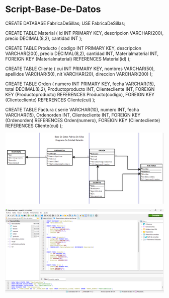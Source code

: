# Script-Base-De-Datos

CREATE DATABASE FabricaDeSillas;
USE FabricaDeSillas;

CREATE TABLE Material (
    id INT PRIMARY KEY,
    descripcion VARCHAR(200),
    precio DECIMAL(8,2),
    cantidad INT
);

CREATE TABLE Producto (
    codigo INT PRIMARY KEY,
    descripcion VARCHAR(200),
    precio DECIMAL(8,2),
    cantidad INT,
    Materialmaterial INT,
    FOREIGN KEY (Materialmaterial) REFERENCES Material(id)
);

CREATE TABLE Cliente (
    cui INT PRIMARY KEY,
    nombres VARCHAR(50),
    apellidos VARCHAR(50),
    nit VARCHAR(20),
    direccion VARCHAR(200)
);

CREATE TABLE Orden (
    numero INT PRIMARY KEY,
    fecha VARCHAR(15),
    total DECIMAL(8,2),
    Productoproducto INT, 
    Clientecliente INT, 
    FOREIGN KEY (Productoproducto) REFERENCES Producto(codigo),
    FOREIGN KEY (Clientecliente) REFERENCES Cliente(cui)
);

CREATE TABLE Factura (
    serie VARCHAR(10), 
    numero INT,
    fecha VARCHAR(15),
    Ordenorden INT, 
    Clientecliente INT, 
    FOREIGN KEY (Ordenorden) REFERENCES Orden(numero),
    FOREIGN KEY (Clientecliente) REFERENCES Cliente(cui)
);



![Diagrama de entidad relación](https://github.com/rramirezg18/Script-Base-De-Datos/blob/main/Diagrama%20intidad%20relacion%20base%20de%20datos.png)


![Captura sql](https://github.com/rramirezg18/Script-Base-De-Datos/blob/main/Captura%20Script%20base%20de%20datos.png)

